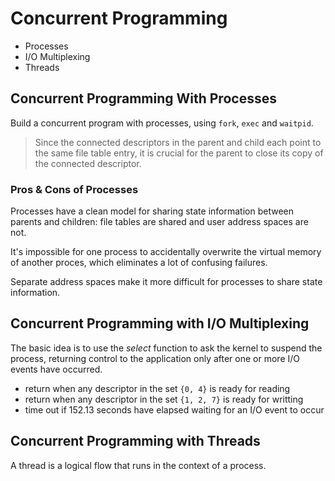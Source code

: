 # Concurrent Programming

- Processes
- I/O Multiplexing
- Threads

## Concurrent Programming With Processes

Build a concurrent program with processes, using `fork`, `exec` and `waitpid`.

> Since the connected descriptors in the parent and child each point to the same file table entry, it is crucial for the parent to close its copy of the connected descriptor.

### Pros & Cons of Processes

Processes have a clean model for sharing state information between parents and children: file tables are shared and user address spaces are not.

It's impossible for one process to accidentally overwrite the virtual memory of another proces, which eliminates a lot of confusing failures.

Separate address spaces make it more difficult for processes to share state information.

## Concurrent Programming with I/O Multiplexing

The basic idea is to use the _select_ function to ask the kernel to suspend the process, returning control to the application only after one or more I/O events have occurred.

- return when any descriptor in the set `{0, 4}` is ready for reading
- return when any descriptor in the set `{1, 2, 7}` is ready for writting
- time out if 152.13 seconds have elapsed waiting for an I/O event to occur

## Concurrent Programming with Threads

A thread is a logical flow that runs in the context of a process.
